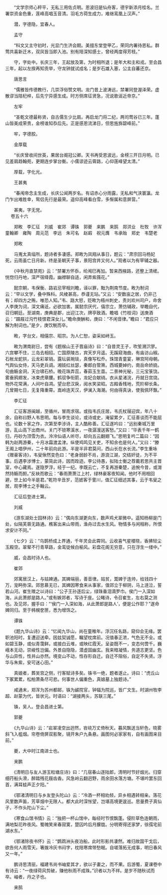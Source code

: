 <!-- { "loadSidebar": true } -->
　　“文学宗师心秤平，无私三用佐贞明。恩波旧是仙舟客，德宇新添月桂名。兰署崇资金色重，莲峰高唱玉音清。羽毛方荷生成力，难继鸾凰上汉声。”

　　潜，字德隐，宜春人。

　　孟守

　　“科文又主守初时，光显门生济会期。美擅东堂登甲乙，荣同内署待恩私。群莺共喜新迁木，双凤皆当即入池。别有陪深知感士，曾经两度得芳枝。”

　　守，字处中。长庆三年，王起放及第，为时相所退；是年大和主和戎。至会昌三年，起以左揆再知贡举，守龙钟就试成名；是岁石雄入塞，公主自蕃还京。

　　唐思言

　　“儒雅皆传德教行，几崇浮俗赞文明。龙门昔上波涛远，禁署同登渥泽荣。虚散谬当陪杞梓，后先宁异感生成。时方侧席征贤急，况说歌谣近帝京。”

　　左牢

　　“圣乾文德最称贤，自古儒生少比肩。再启龙门将二纪，两司莺谷已三年。蓬山皆美成荣贵，金榜谁知忝后先。正是感恩流涕日，但思旌旆碧峰前。”

　　牢，字德胶。

　　金厚载

　　“长庆曾收间世英，果居台阁冠公卿。天书再受恩波远，金榜三开日月明。已见差肩趋翰苑，更期连步掌台衡。小儒谬迹云霄路，心仰莲峰望太清。”

　　厚载，字化光。

　　王甚夷

　　“春闱帝念主生成，长庆公闻两岁名。有诏赤心分雨露，无私和气浃寰瀛。龙门乍出难胜幸，鸳侣先行是最荣。遥仰高峰看白雪，多惭属和意屏营。”

　　甚夷，字无党。  
　 
卷五十六

　　郑畋　李汇征　刘威　崔郊　谭铢　郭夔　来鹏　来鹄　郑洪业　杜牧　许浑　童翰卿　雍陶　周元范　李远　朱可名　赵嘏　祝元膺　韦承贻　郑史　韦楚老

　　郑畋

　　马嵬太真缢所，题诗者多凄感。郑畋为凤翔从事日，题云：“肃宗回马杨妃死，云雨虽亡日月新。终是圣朝天子事，景阳宫井又何人。”观者以为有宰辅之器。

　　《中秋月直禁苑》云：“禁署方怀忝，纶闱巳再加。暂来西掖路，还整上清槎。恍惚归丹地，深严宿绛霞。幽襟聊自适，闲弄紫薇花。”

　　懿宗朝，韦保衡、路岩忌宰相刘瞻，诬以罪，黜为荆南节度。畋为制词云：“早以文学，叠中殊科。风棱甚高，恭谨无玷。”又云：“安数亩之居，仍非己有；却四方之贿，唯恐人知。”韦、路大怒，贬畋为梧州刺史，责刘欢州司户，命舍人李庚为词，深文痛诋，必欲加害。属懿宗厌代，僖宗立，萧仿辅政，举瞻自代，召归朝廷。至湖南，庚典是郡，出迎江次，牌亭致酒。瞻唱《竹枝词》送庚酒云：“蹑屐过沟竹枝恨君深女儿。”瞻命庚酬和，庚曰：“不闲音律。”瞻曰：“君应只解为制词也。”是夕，庚饮觥而卒。

　　畋，字台文，相僖宗、昭宗。为人仁恕，姿采如峙玉。

　　畋为渭南尉日，尝有《题缑山王子晋庙诗》曰：“自昔灵王子，吹笙溯泬寥。六宫攀不住，三岛去相招。亡国原陵古，宾天岁月遥。无蹊窥海曲，有庙访山椒。石帐龙蛇拱，云龙彩翠销。露坛装琬琰，真像写松乔。珠馆青童宴，琳宫阿母朝。气舆仙女侍，天马吏兵调。湘妓红丝瑟，秦郎白管箫。西城要婥约，南岳命娇娆。句曲觞金洞，天台啸石桥。晚花珠弄蕊，春茹玉生苗。二景神光秘，三元宝箓饶。雾垂鸦翅发，冰束虎章腰。鹤驭争衔箭，龙妃合献绡。衣从星渚浣，丹就日宫烧。物外花常满，人间叶自凋。望台悲汉戾，阅水笑梁昭。古殿香残地，荒阶柳长条。几曾期七日，无复降重霄。嵩岭连天汉，伊澜入海潮。何由得真诀，使我佩环飘。”

　　李汇征

　　汇征客游闽越，至循州，冒雨求宿。或指韦氏庄居，韦氏杖屦迎宾，年八十余，自称曰野人韦思明。每与李生谈论，或诗或史，淹留累夕，汇征善谈而不能屈也。论数十家之作，次第至李涉诗，主人酷称善。汇征遂吟曰：“远别秦城万里游，乱山高下出商州。关门不锁寒溪水，一夜潺湲送客愁。”又曰：“华表千年一鹤归，丹砂为顶雪为衣。泠泠仙语人听尽，却向五云翻翅飞。”思明复吟二篇曰：“因韩为赵两游秦，十月冰霜渡孟津。纵使鸡鸣见关吏，不知余也是何人。”又曰：“滕王阁上唱伊州，二十年前向此游。半是半非君莫问，西山长在水长流。”李生重咏《赠豪客诗》，韦叟愀然变色曰：“老身弱龄不肖，游浪江湖，交结奸徒，为不平事。后遇李涉博士，蒙简此诗，因而跧迹。李公待愚，拟陆士衡之荐戴若思共主晋室，中心藏焉。遂隐罗浮，经于一纪。李既云亡，不复再游秦楚，追惋今昔，或潸然持觞而酹。”反袂而歌云：“春雨萧萧江上村，绿林豪客夜知闻。他时不用相回避，世上如今半是君。”乾符辛丑岁，范摅客于霅川，值汇征细述其事，云于韦叟之居，观李博士之手翰云。

　　汇征后登进士第。

　　刘威

　　《游东湖处士园林诗》云：“偶向东湖更向东，数声鸡犬翠微中。遥知杨柳是门处，似隔芙蓉无路通。樵客出来山带雨，渔舟过去水生风。物情多与闲相称，所恨求安计不同。”

　　《七夕》云：“乌鹊桥成上界通，千年灵会此霄同。云收喜气星楼晓，香拂轻尘玉殿空。翠辇不行青草路，金鸾徒候白榆风。彩盘花阁无穷意，只在浮生一缕中。”

　　威，会昌时诗人也。

　　崔郊

　　郊寓居汉上，与姑婢通。其婢端丽，善音律。姑贫，鬻婢于连帅，给钱四十万，宠眄弥深。郊思慕无已，其婢因寒食来从事家，值郊立于柳阴，马上涟泣，誓若山河。崔生赠之以诗曰：“公子王孙逐后尘，绿珠垂泪滴罗巾。侯门一入深如海，从此萧郎是路人。”或有嫉郊者，写诗于座。公睹诗，令召崔生，左右莫之测也。及见郊，握手曰：“‘侯门一入深如海，从此萧郎是路人’，便是公作耶？”遂命婢同归。至于帏幌奁匣，悉为增饰之。

　　谭铢

　　《题九华山诗》云：“忆闻九华山，尚在童稚年。浮沉任名路，窥仰会无缘。罢职池阳时，复遭迎送牵。因兹契诚愿，瞩望枕席前。况值春正浓，气色无不全。或如碧玉静，或似青霭鲜。或接白云堆，或映红霞天。呈姿既不一，变态何啻千。巍峨本无动，崇峻性岂偏。外景自隐隐，潜虚固幽玄。我来暗凝情，务道志更坚。色与山异性，性并山亦然。境变山不动，性存形自迁。自迁不阻俗，自定不失贤。浮华与朱紫，安可迷心田。”

　　真娘者，葬吴宫之侧，行客赋诗多矣。铢书一绝，题者遂止。诗曰：“虎丘山下冢累累，松柏萧条尽可悲。何事世人偏重色，真娘墓上独题诗。”

　　咸通末，郑浑为苏州都邮，铢为鹾院官，钟辐为院巡，皆广文生。时湖州牧李超、赵蒙为代，皆状元。时语曰：“湖接两头，苏联三尾。”

　　铢，吴人。登会昌进士第。

　　郭夔

　　《九华山诗》云：“岩翠凌空出迥然，岧峣万丈倚秋天。暮风飘送当轩色，晓雾斜飞入槛烟。帘卷倚屏双影聚，镜开朱户九条悬。画图何必家家有，自有画图来目前。”

　　夔，大中时江南进士也。

　　来鹏

　　《清明日与友人游玉粒塘庄诗》曰：“几宿春山逐陆郎，清明时节好烟光。归穿细荇船头滑，醉踏残花屐齿香。风急岭云翻迥野，雨余田水落方塘。不堪吟罢东回首，满耳蛙声正夕阳。”

　　《鄂渚清明日与乡友登头陀山》云：“冷酒一杯相劝频，异乡相遇转相亲。落花风里数声笛，芳草烟中无限人。都大此时深怅望，岂堪高境更逡巡。思量费子真仙子，不作头陀山下尘。”

　　《寒食山馆书情》云：“独把一杯山馆中，每经时节恨飘蓬。侵阶草色连朝雨，满地梨花昨夜风。蜀魄笑来春寂寞，楚囚吟后月朦胧。分明寄得还家梦，徐孺宅前湖水东。”

　　《鄂渚除夜书怀》云：“鹦鹉洲头夜泊船，此时形影共凄然。难归故国干戈后，欲告何人雨雪天。箸拨冷灰书闷字，枕陪寒席带愁眠。自嗟落拓无成事，明日春风又一年。”

　　鹏诗思清丽，福建韦尚书岫爱其才，欲以子妻之，而不果。后游蜀，夏课卷中有诗云：“一夜绿荷风剪破，赚他秋雨不成珠。”识者以为不祥。是岁不随秋试而卒。岫者，丹之子也。

　　来鹄

